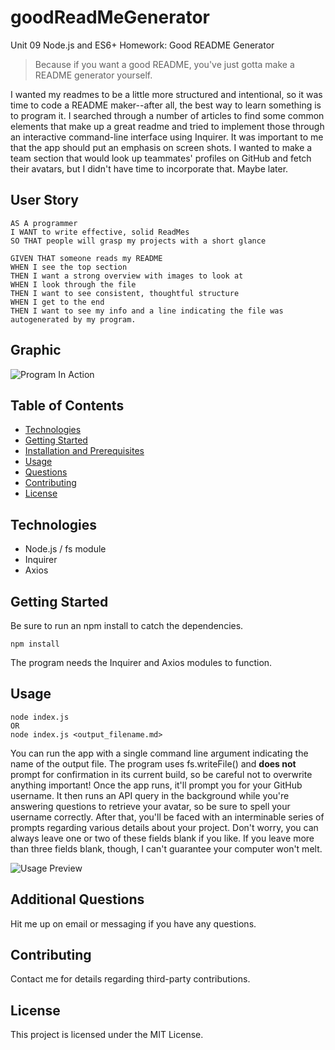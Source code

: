 # goodReadMeGenerator
Unit 09 Node.js and ES6+ Homework: Good README Generator

> Because if you want a good README, you've just gotta make a README generator yourself.

I wanted my readmes to be a little more structured and intentional, so it was time to code a README maker--after all,
the best way to learn something is to program it. I searched through a number of articles to find some common elements
that make up a great readme and tried to implement those through an interactive command-line interface using Inquirer.
It was important to me that the app should put an emphasis on screen shots.
I wanted to make a team section that would look up teammates' profiles on GitHub and fetch their avatars, but I didn't
have time to incorporate that. Maybe later.

## User Story

```
AS A programmer
I WANT to write effective, solid ReadMes
SO THAT people will grasp my projects with a short glance
```

```
GIVEN THAT someone reads my README
WHEN I see the top section
THEN I want a strong overview with images to look at
WHEN I look through the file
THEN I want to see consistent, thoughtful structure
WHEN I get to the end
THEN I want to see my info and a line indicating the file was autogenerated by my program.
```

## Graphic
![Program In Action](.assets/Main_ScreenShot.jpg)


## Table of Contents
* [Technologies](#Technologies)
* [Getting Started](#Getting)
* [Installation and Prerequisites](#Installation)
* [Usage](#Usage)
* [Questions](#Additional)
* [Contributing](#Contributing)
* [License](#License)


## Technologies
- Node.js / fs module
- Inquirer
- Axios


## Getting Started
Be sure to run an npm install to catch the dependencies.
```
npm install
```
The program needs the Inquirer and Axios modules to function.


## Usage
```
node index.js
OR
node index.js <output_filename.md>
```
You can run the app with a single command line argument indicating the name of the output file. The program uses
fs.writeFile() and **does not** prompt for confirmation in its current build, so be careful not to overwrite anything
important!
Once the app runs, it'll prompt you for your GitHub username. It then runs an API query in the background while you're 
answering questions to retrieve your avatar, so be sure to spell your username correctly.
After that, you'll be faced with an interminable series of prompts regarding various details about your project. Don't
worry, you can always leave one or two of these fields blank if you like. If you leave more than three fields blank, though,
I can't guarantee your computer won't melt.

![Usage Preview](.assets/Usage_ScreenShot.jpg)


## Additional Questions
Hit me up on email or messaging if you have any questions.


## Contributing
Contact me for details regarding third-party contributions.


## License
This project is licensed under the MIT License.

